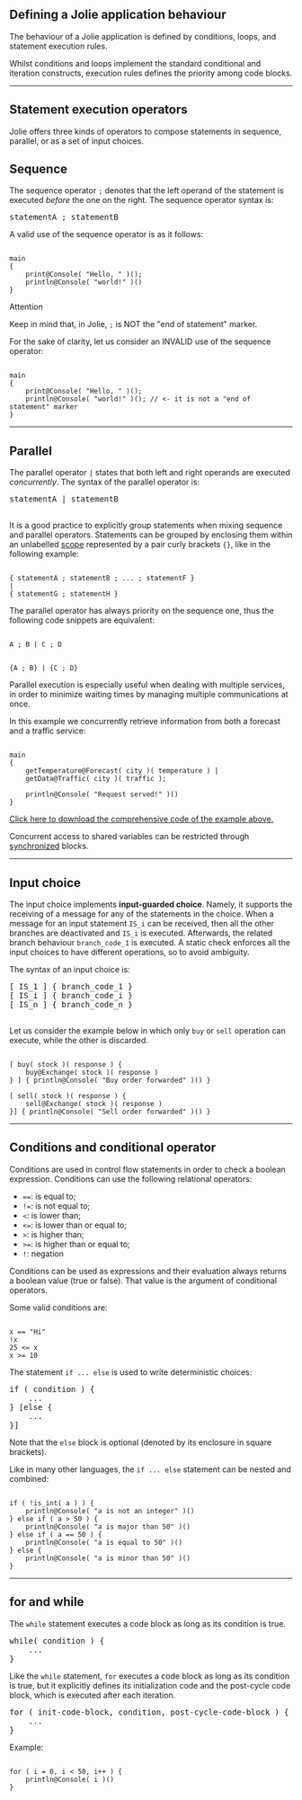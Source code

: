 ## Defining a Jolie application behaviour

The behaviour of a Jolie application is defined by conditions, loops, and statement execution rules.

Whilst conditions and loops implement the standard conditional and iteration constructs, execution rules defines the priority among code blocks. 

---

## Statement execution operators

Jolie offers three kinds of operators to compose statements in sequence, parallel, or as a set of input choices.

## Sequence

The sequence operator `;` denotes that the left operand of the statement is executed *before* the one on the right. The sequence operator syntax is:

<pre class="syntax">
statementA ; statementB
</pre>

A valid use of the sequence operator is as it follows:

<pre><code class="language-jolie code">
main
{
	print@Console( "Hello, " )();
	println@Console( "world!" )()
}
</code></pre>

<div class="panel panel-primary">
 	<div class="panel-heading">
  	<p class="panel-title">Attention</p>
  </div>
  <div class="panel-body">
    <p>Keep in mind that, in Jolie, <code>;</code> is NOT the "end of statement" marker.</p>
		For the sake of clarity, let us consider an INVALID use of the sequence operator:
		<pre><code class="language-jolie code">
main
{
	print@Console( "Hello, " )();
	println@Console( "world!" )(); // <- it is not a "end of statement" marker
}
</code></pre>
	</div>
</div>

---

## Parallel

The parallel operator `|` states that both left and right operands are executed *concurrently*. The syntax of the parallel operator is:

<pre class="syntax">
statementA | statementB

</pre>

It is a good practice to explicitly group statements when mixing sequence and parallel operators. Statements can be grouped by enclosing them within an unlabelled [scope](/documentation/fault_handling/basics.html) represented by a pair curly brackets `{}`, like in the following example:

<pre><code class="language-jolie code">
{ statementA ; statementB ; ... ; statementF } 
| 
{ statementG ; statementH }
</code></pre>

The parallel operator has always priority on the sequence one, thus the following code snippets are equivalent:

<pre><code class="language-jolie code">
A ; B | C ; D
</code></pre>
<pre><code class="language-jolie code">
{A ; B} | {C ; D}
</code></pre>

Parallel execution is especially useful when dealing with multiple services, in order to minimize waiting times by managing multiple communications at once.

In this example we concurrently retrieve information from both a forecast and a traffic service:

<pre><code class="language-jolie code">
main
{
	getTemperature@Forecast( city )( temperature ) |
	getData@Traffic( city )( traffic );

	println@Console( "Request served!" )()
}
</code></pre>

<a target="_blank" href="/documentation/basics/code/composing_statements_parallel.zip">Click here to download the comprehensive code of the example above.</a>

Concurrent access to shared variables can be restricted through [synchronized](/documentation/basics/processes.html) blocks.

---

## Input choice

The input choice implements **input-guarded choice**. Namely, it supports the receiving of a message for any of the statements in the choice. When a message for an input statement `IS_i` can be received, then all the other branches are deactivated and `IS_i` is executed. Afterwards, the related branch behaviour `branch_code_1` is executed. A static check enforces all the input choices to have different operations, so to avoid ambiguity.

The syntax of an input choice is:

<pre class="syntax">
[ IS_1 ] { branch_code_1 }
[ IS_i ] { branch_code_i }
[ IS_n ] { branch_code_n }

</pre>

Let us consider the example below in which only `buy` or `sell` operation can execute, while the other is discarded.

<pre><code class="language-jolie code">
[ buy( stock )( response ) {
	buy@Exchange( stock )( response )
} ] { println@Console( "Buy order forwarded" )() }

[ sell( stock )( response ) {
	sell@Exchange( stock )( response ) 
}] { println@Console( "Sell order forwarded" )() }
</code></pre>

---

## Conditions and conditional operator

Conditions are used in control flow statements in order to check a boolean expression. Conditions can use the following relational operators:

- `==`: is equal to;
- `!=`: is not equal to;
- `<`: is lower than;
- `<=`: is lower than or equal to;
- `>`: is higher than;
- `>=`: is higher than or equal to;
- `!`: negation

Conditions can be used as expressions and their evaluation always returns a boolean value (true or false). That value is the argument of conditional operators.

Some valid conditions are:

<pre><code class="language-jolie code">
x == "Hi"
!x
25 <= x
x >= 10
</code></pre>

The statement `if ... else` is used to write deterministic choices:

<pre class="syntax">
if ( condition ) {
	...
} [else {
	...
}]
</pre>

Note that the `else` block is optional (denoted by its enclosure in square brackets).

Like in many other languages, the `if ... else` statement can be nested and combined:

<pre><code class="language-jolie code">
if ( !is_int( a ) ) {
	println@Console( "a is not an integer" )()
} else if ( a > 50 ) {
	println@Console( "a is major than 50" )()
} else if ( a == 50 ) {
	println@Console( "a is equal to 50" )()
} else {
	println@Console( "a is minor than 50" )()
}
</code></pre>

---

## for and while

The `while` statement executes a code block as long as its condition is true.

<pre class="syntax">
while( condition ) {
	...
} 
</pre>

Like the `while` statement, `for` executes a code block as long as its condition is true, but it explicitly defines its initialization code and the post-cycle code block, which is executed after each iteration.

<pre class="syntax">
for ( init-code-block, condition, post-cycle-code-block ) {
	...
}
</pre>

Example:

<pre><code class="language-jolie code">
for ( i = 0, i < 50, i++ ) {
	println@Console( i )()
}
</code></pre>
